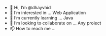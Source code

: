 - 👋 Hi, I’m @dhayvhid
- 👀 I’m interested in ... Web Application
- 🌱 I’m currently learning ... Java
- 💞️ I’m looking to collaborate on ... Any proiect
- 📫 How to reach me ...

<!---
dhayvhid/dhayvhid is a ✨ special ✨ repository because its `README.md` (this file) appears on your GitHub profile.
You can click the Preview link to take a look at your changes.
--->
